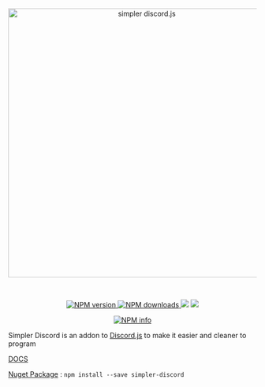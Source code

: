 <div align="center">
  <br />
  <p>
    <a href="https://github.com/DusterTheFirst/SimplerDiscord"><img src="http://i.imgur.com/ypJWwIr.png" width="546" alt="simpler discord.js" /></a>
  </p>
  <br />
  <p>
    <a href="https://www.npmjs.com/package/simpler-discord" align="center" style="width:100%">
      <img src="https://img.shields.io/npm/v/simpler-discord.svg?maxAge=3600" alt="NPM version" />
      <img src="https://img.shields.io/npm/dt/simpler-discord.svg?maxAge=3600" alt="NPM downloads" />
    </a>
    <a href="https://codeclimate.com/github/DusterTheFirst/SimplerDiscord"><img src="https://codeclimate.com/github/DusterTheFirst/SimplerDiscord/badges/gpa.svg"/></a>
    <a href="https://codeclimate.com/github/DusterTheFirst/SimplerDiscord"><img src="https://codeclimate.com/github/DusterTheFirst/SimplerDiscord/badges/issue_count.svg" /></a>
  </p>
  <p>
    <a href="https://nodei.co/npm/simpler-discord/"><img src="https://nodei.co/npm/simpler-discord.png?downloads=true&stars=true" alt="NPM info" /></a>
  </p>
</div>

Simpler Discord is an addon to [Discord.js](https://discord.js.org/#/) to make it easier and cleaner to program

[DOCS](https://github.com/DusterTheFirst/SimplerDiscord/wiki)

[Nuget Package](https://www.npmjs.com/package/simpler-discord) : ```npm install --save simpler-discord```

